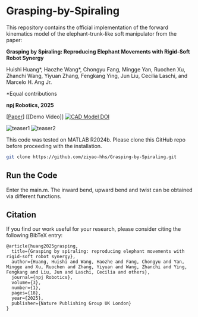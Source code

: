 # Grasping-by-Spiraling
This repository contains the official implementation of the forward kinematics model of the elephant-trunk-like soft manipulator from the paper:

**Grasping by Spiraling: Reproducing Elephant Movements with Rigid-Soft Robot Synergy**

Huishi Huang*, Haozhe Wang*, Chongyu Fang, Mingge Yan, Ruochen Xu, Zhanchi Wang, Yiyuan Zhang, Fengkang Ying, Jun Liu, Cecilia Laschi, and Marcelo H. Ang Jr.

*Equal contributions

**npj Robotics, 2025**

[[Paper](https://www.nature.com/articles/s44182-025-00038-z)] [[Demo Video]] [![CAD Model DOI](https://zenodo.org/badge/DOI/10.5281/zenodo.15278644.svg)](https://doi.org/10.5281/zenodo.15278644)

![teaser1](./readme_images/1_1.png)
![teaser2](./readme_images/1_2.png)

This code was tested on MATLAB R2024b\. Please clone this GitHub repo before proceeding with the installation.

```bash
git clone https://github.com/ziyao-hhs/Grasping-by-Spiraling.git
```
## Run the Code
Enter the main.m. The inward bend, upward bend and twist can be obtained via different functions. 

## Citation
If you find our work useful for your research, please consider citing the following BibTeX entry:
```
@article{huang2025grasping,
  title={Grasping by spiraling: reproducing elephant movements with rigid-soft robot synergy},
  author={Huang, Huishi and Wang, Haozhe and Fang, Chongyu and Yan, Mingge and Xu, Ruochen and Zhang, Yiyuan and Wang, Zhanchi and Ying, Fengkang and Liu, Jun and Laschi, Cecilia and others},
  journal={npj Robotics},
  volume={3},
  number={1},
  pages={18},
  year={2025},
  publisher={Nature Publishing Group UK London}
}
